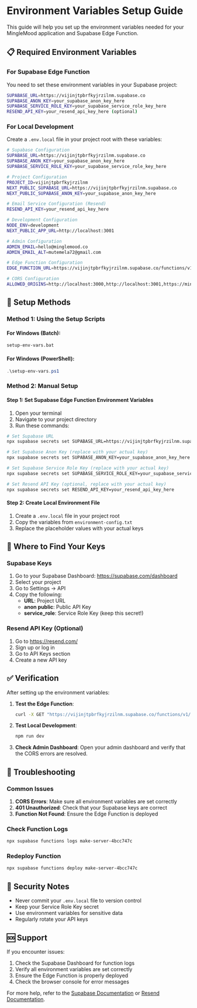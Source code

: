 # Environment Variables Setup Guide

This guide will help you set up the environment variables needed for your MingleMood application and Supabase Edge Function.

## 📋 Required Environment Variables

### For Supabase Edge Function

You need to set these environment variables in your Supabase project:

```bash
SUPABASE_URL=https://vijinjtpbrfkyjrzilnm.supabase.co
SUPABASE_ANON_KEY=your_supabase_anon_key_here
SUPABASE_SERVICE_ROLE_KEY=your_supabase_service_role_key_here
RESEND_API_KEY=your_resend_api_key_here (optional)
```

### For Local Development

Create a `.env.local` file in your project root with these variables:

```bash
# Supabase Configuration
SUPABASE_URL=https://vijinjtpbrfkyjrzilnm.supabase.co
SUPABASE_ANON_KEY=your_supabase_anon_key_here
SUPABASE_SERVICE_ROLE_KEY=your_supabase_service_role_key_here

# Project Configuration
PROJECT_ID=vijinjtpbrfkyjrzilnm
NEXT_PUBLIC_SUPABASE_URL=https://vijinjtpbrfkyjrzilnm.supabase.co
NEXT_PUBLIC_SUPABASE_ANON_KEY=your_supabase_anon_key_here

# Email Service Configuration (Resend)
RESEND_API_KEY=your_resend_api_key_here

# Development Configuration
NODE_ENV=development
NEXT_PUBLIC_APP_URL=http://localhost:3001

# Admin Configuration
ADMIN_EMAIL=hello@minglemood.co
ADMIN_EMAIL_ALT=mutemela72@gmail.com

# Edge Function Configuration
EDGE_FUNCTION_URL=https://vijinjtpbrfkyjrzilnm.supabase.co/functions/v1/make-server-4bcc747c

# CORS Configuration
ALLOWED_ORIGINS=http://localhost:3000,http://localhost:3001,https://minglemood.co,https://www.minglemood.co
```

## 🚀 Setup Methods

### Method 1: Using the Setup Scripts

#### For Windows (Batch):
```bash
setup-env-vars.bat
```

#### For Windows (PowerShell):
```powershell
.\setup-env-vars.ps1
```

### Method 2: Manual Setup

#### Step 1: Set Supabase Edge Function Environment Variables

1. Open your terminal
2. Navigate to your project directory
3. Run these commands:

```bash
# Set Supabase URL
npx supabase secrets set SUPABASE_URL=https://vijinjtpbrfkyjrzilnm.supabase.co

# Set Supabase Anon Key (replace with your actual key)
npx supabase secrets set SUPABASE_ANON_KEY=your_supabase_anon_key_here

# Set Supabase Service Role Key (replace with your actual key)
npx supabase secrets set SUPABASE_SERVICE_ROLE_KEY=your_supabase_service_role_key_here

# Set Resend API Key (optional, replace with your actual key)
npx supabase secrets set RESEND_API_KEY=your_resend_api_key_here
```

#### Step 2: Create Local Environment File

1. Create a `.env.local` file in your project root
2. Copy the variables from `environment-config.txt`
3. Replace the placeholder values with your actual keys

## 🔑 Where to Find Your Keys

### Supabase Keys

1. Go to your Supabase Dashboard: https://supabase.com/dashboard
2. Select your project
3. Go to Settings → API
4. Copy the following:
   - **URL**: Project URL
   - **anon public**: Public API Key
   - **service_role**: Service Role Key (keep this secret!)

### Resend API Key (Optional)

1. Go to https://resend.com/
2. Sign up or log in
3. Go to API Keys section
4. Create a new API key

## ✅ Verification

After setting up the environment variables:

1. **Test the Edge Function**:
   ```bash
   curl -X GET "https://vijinjtpbrfkyjrzilnm.supabase.co/functions/v1/make-server-4bcc747c/health"
   ```

2. **Test Local Development**:
   ```bash
   npm run dev
   ```

3. **Check Admin Dashboard**: Open your admin dashboard and verify that the CORS errors are resolved.

## 🔧 Troubleshooting

### Common Issues

1. **CORS Errors**: Make sure all environment variables are set correctly
2. **401 Unauthorized**: Check that your Supabase keys are correct
3. **Function Not Found**: Ensure the Edge Function is deployed

### Check Function Logs

```bash
npx supabase functions logs make-server-4bcc747c
```

### Redeploy Function

```bash
npx supabase functions deploy make-server-4bcc747c
```

## 📝 Security Notes

- Never commit your `.env.local` file to version control
- Keep your Service Role Key secret
- Use environment variables for sensitive data
- Regularly rotate your API keys

## 🆘 Support

If you encounter issues:

1. Check the Supabase Dashboard for function logs
2. Verify all environment variables are set correctly
3. Ensure the Edge Function is properly deployed
4. Check the browser console for error messages

For more help, refer to the [Supabase Documentation](https://supabase.com/docs) or [Resend Documentation](https://resend.com/docs).
